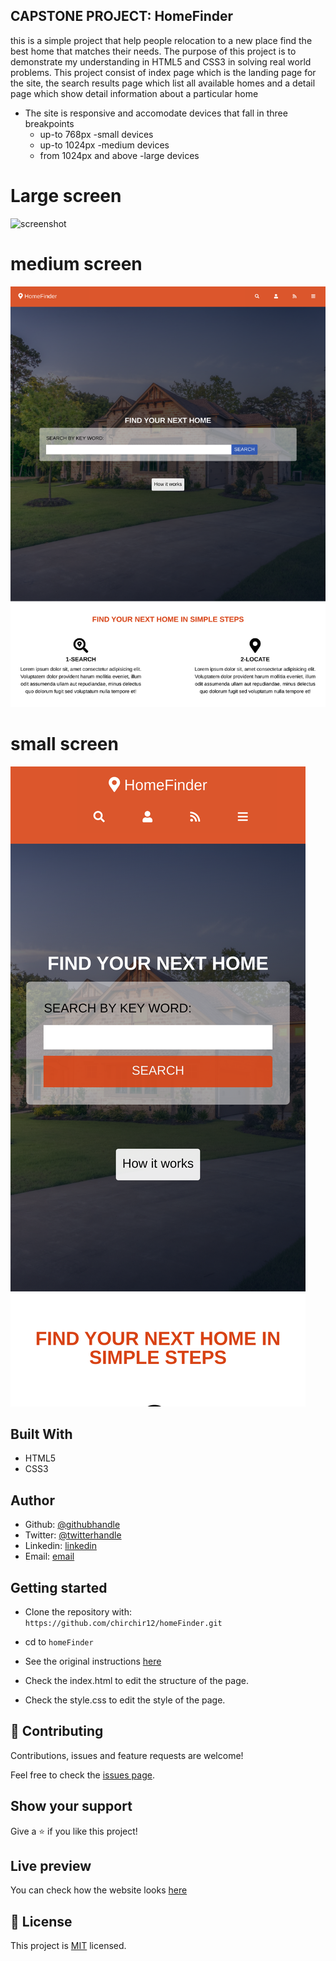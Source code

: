 
## CAPSTONE PROJECT:  HomeFinder

this is a simple project that help people relocation to a new place find the best home that matches their needs. 
The purpose of this project is to demonstrate my understanding in HTML5 and CSS3 in solving real world problems. 
This project consist of index page which is the landing page for the site, the search results page which list all available homes and a detail page which show detail information about a particular home
- The site is responsive and accomodate devices that fall in three breakpoints 
    * up-to 768px -small devices
    * up-to 1024px  -medium devices
    * from 1024px and above -large devices

# Large screen 
![screenshot](images/screen/large.png)

# medium screen 
![screenshot](images/screen/medium.png)

# small screen 
![screenshot](images/screen/small.png)


## Built With

- HTML5
- CSS3


## Author

- Github: [@githubhandle](https://github.com/chirchir12 )
- Twitter: [@twitterhandle](https://twitter.com/shadochir )
- Linkedin: [linkedin](https://www.linkedin.com/in/emmanuel-chirchir/ )
- Email: [email](chirchir7370@gmail.com)


## Getting started

- Clone the repository with:
    ``` https://github.com/chirchir12/homeFinder.git  ```
- cd to ```homeFinder```

- See the original instructions [here](https://www.notion.so/HTML-CSS-capstone-project-Directory-of-Schools-eea352bfaf3e4a83b2917df1f9a4e140)

- Check the index.html to edit the structure of the page.

- Check the style.css to edit the style of the page.

## 🤝 Contributing

Contributions, issues and feature requests are welcome!

Feel free to check the [issues page](issues/).

## Show your support

Give a ⭐️ if you like this project!

## Live preview

You can check how the website looks [here](https://rawcdn.githack.com/chirchir12/homeFinder/4b877cd328babd0df79633fd8d4ac167ab334ce8/index.html)
## 📝 License

This project is [MIT](lic.url) licensed.

